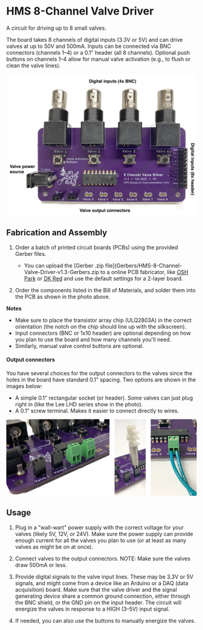 

# HMS 8-Channel Valve Driver

A circuit for driving up to 8 small valves.

The board takes 8 channels of digital inputs (3.3V or 5V) and can drive valves at up to 50V and 500mA. Inputs can be connected via BNC connectors (channels 1–4) or a 0.1" header (all 8 channels). Optional push buttons on channels 1–4 allow for manual valve activation (e.g., to flush or clean the valve lines).

<img src="img/8ch_Valve_Driver_annotated.jpeg" width="800" alt="Valve driver circuit board" />

## Fabrication and Assembly

1) Order a batch of printed circuit boards (PCBs) using the provided Gerber files. 
	- You can upload the [Gerber .zip file](Gerbers/HMS-8-Channel-Valve-Driver-v1.3-Gerbers.zip to a online PCB fabricator, like [OSH Park](https://oshpark.com/) or [DK Red](https://www.digikey.com/en/pcb-builder/?p=dkred) and use the default settings for a 2-layer board.

2) Order the components listed in the Bill of Materials, and solder them into the PCB as shown in the photo above.

**Notes**
- Make sure to place the transistor array chip (ULQ2803A) in the correct orientation (the notch on the chip should line up with the silkscreen).
- Input connectors (BNC or 1x10 header) are optional depending on how you plan to use the board and how many channels you'll need.
- Similarly, manual valve control buttons are optional.

#### Output connectors
You have several choices for the output connectors to the valves since the holes in the board have standard 0.1" spacing. Two options are shown in the images below:
- A simple 0.1" rectangular socket (or header). Some valves can just plug right in (like the Lee LHD series show in the photo).
- A 0.1" screw terminal. Makes it easier to connect directly to wires.
<img src="img/Connectors.jpg" width="800" alt="Output connector options" />

## Usage

1) Plug in a "wall-wart" power supply with the correct voltage for your valves (likely 5V, 12V, or 24V). Make sure the power supply can provide enough current for all the valves you plan to use (or at least as many valves as might be on at once).

2) Connect valves to the output connectors. NOTE: Make sure the valves draw 500mA or less.

3) Provide digital signals to the valve input lines. These may be 3.3V or 5V signals, and might come from a device like an Arduino or a DAQ (data acquisition) board. Make sure that the valve driver and the signal generating device share a common ground connection, either through the BNC shield, or the GND pin on the input header. The circuit will energize the valves in response to a HIGH (3–5V) input signal.

4) If needed, you can also use the buttons to manually energize the valves.


